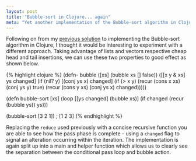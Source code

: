 ```yaml
---
layout: post
title: "Bubble-sort in Clojure... again"
meta: "Yet another implementation of the Bubble-sort algorithm in Clojure"
---
```


Following on from my [previous solution](/posts/bubble-sort-in-clojure/) to implementing the Bubble-sort algorithm in Clojure, I thought it would be interesting to experiment with a different approach.
Taking advantage of lists and vectors respective cheap head and tail insertions, we can use these two properties to good effect as shown below.
<!--more-->

{% highlight clojure %}
(defn- bubble
  ([xs] (bubble xs [] false))
  ([[x y & xs] ys changed]
   (if (nil? y)
     [(conj ys x) changed]
     (if (> x y)
       (recur (cons x xs) (conj ys y) true)
       (recur (cons y xs) (conj ys x) changed)))))

(defn bubble-sort [xs]
  (loop [[ys changed] (bubble xs)]
    (if changed
      (recur (bubble ys))
      ys)))

(bubble-sort [3 2 1]) ; [1 2 3]
{% endhighlight %}

Replacing the `reduce` used previously with a concise recursive function you are able to see how the pass phase is complete - using a `changed` flag to signal an alteration occurring within the iteration.
The implementation is again split up into a main and helper function which allows us to clearly see the separation between the conditional pass loop and bubble action.
